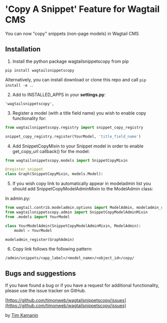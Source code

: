 # 'Copy A Snippet' Feature for Wagtail CMS

You can now "copy" snippets (non-page models) in Wagtail CMS

## Installation

1. Install the python package wagtailsnippetscopy from pip

`pip install wagtailsnippetscopy`

Alternatively, you can install download or clone this repo and call `pip install -e .`.

2. Add to INSTALLED_APPS in your **settings.py**:

`'wagtailsnippetscopy',`

3. Register a model (with a title field name) you wish to enable copy functionality for:

```python
from wagtailsnippetscopy.registry import snippet_copy_registry

snippet_copy_registry.register(YourModel, 'title_field_name')
```

4. Add SnippetCopyMixin to your Snippet model in order to enable get_copy_url callback() for the model:

```python
from wagtailsnippetscopy.models import SnippetCopyMixin

@register_snippet
class Graph(SnippetCopyMixin, models.Model):
```

5. If you wish copy link to automatically appear in modeladmin list you should add SnippetCopyModelAdminMixin to the ModelAdmin class:

In admin.py:

```python
from wagtail.contrib.modeladmin.options import ModelAdmin, modeladmin_register
from wagtailsnippetscopy.admin import SnippetCopyModelAdminMixin
from .models import YourModel

class YourModelAdmin(SnippetCopyModelAdminMixin, ModelAdmin):
    model = YourModel

modeladmin_register(GraphAdmin)
```

6. Copy link follows the following pattern:

```
/admin/snippets/<app_label>/<model_name>/<object_id>/copy/
```

## Bugs and suggestions

If you have found a bug or if you have a request for additional functionality, please use the issue tracker on GitHub.

[https://github.com/timonweb/wagtailsnippetscopy/issues](https://github.com/timonweb/wagtailsnippetscopy/issues)

by [Tim Kamanin](https://timonweb.com/wagtail-developer/)
